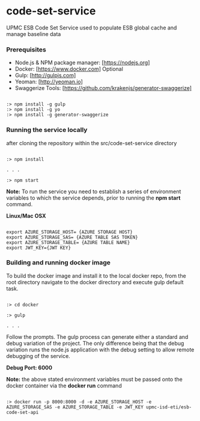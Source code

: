 # code-set-service
UPMC ESB Code Set Service used to populate ESB global cache and manage baseline data



### Prerequisites

- Node.js & NPM package manager:     [https://nodejs.org]
- Docker:     [https://www.docker.com] Optional
- Gulp:     [http://gulpjs.com]
- Yeoman:     [http://yeoman.io]
- Swaggerize Tools:     [https://github.com/krakenjs/generator-swaggerize]


```

:> npm install -g gulp
:> npm install -g yo
:> npm install -g generator-swaggerize

```


### Running the service locally

after cloning the repository within the src/code-set-service directory

```

:> npm install

. . .

:> npm start

```

**Note:** To run the service you need to establish a series of environment variables to which the service depends, prior to running the **npm start** command.

**Linux/Mac OSX**

```

export AZURE_STORAGE_HOST= {AZURE STORAGE HOST}
export AZURE_STORAGE_SAS= {AZURE TABLE SAS TOKEN}
export AZURE_STORAGE_TABLE= {AZURE TABLE NAME}
export JWT_KEY={JWT KEY}

```

### Building and running docker image ###

To build the docker image and install it to the local docker repo, from the root directory navigate to the docker directory and execute gulp default task.

```

:> cd docker

:> gulp

. . .

```

Follow the prompts. The gulp process can generate either a standard and debug variation of the project.  The only difference being that the debug variation runs the node.js application with the debug setting to allow remote debugging of the service.

**Debug Port: 6000**  

**Note:** the above stated environment variables must be passed onto the docker container via the **docker run** command

```

:> docker run -p 8000:8000 -d -e AZURE_STORAGE_HOST -e AZURE_STORAGE_SAS -e AZURE_STORAGE_TABLE -e JWT_KEY upmc-isd-eti/esb-code-set-api

```
